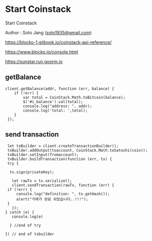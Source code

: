
# Start Coinstack
Start Coinstack 

Author : Soto Jang (soto1935@gmail.com)


https://blocko-1.gitbook.io/coinstack-api-reference/

https://www.blocko.io/console.html

https://sunstar.run.goorm.io


##  getBalance 
    client.getBalance(addr, function (err, balance) {
	    if (!err) {
			var total = CoinStack.Math.toBitcoin(balance);
			$('#i_balance').val(total);
			console.log("address: ", addr);
			console.log('total: ',total);
		}
     });

## send transaction

     let txBuilder = client.createTransactionBuilder();
     txBuilder.addOutput(toaccount, CoinStack.Math.toSatoshi(coin));
     txBuilder.setInput(fromaccount);
     txBuilder.buildTransaction(function (err, tx) {
     try {
       
      tx.sign(privateKey);
       
       let rawTx = tx.serialize();
       client.sendTransaction(rawTx, function (err) {
	 if (!err) {
	     console.log("definition: ", tx.getHash());
	     alert("거래가 완료 되었습니다..!!!");
	 }
       });
    } catch (e) {
       console.log(e)
     
      } //end of try
  
    }) // end of txbuilder

    

